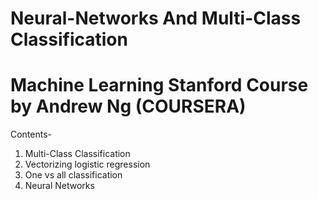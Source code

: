 # Neural-Networks And Multi-Class Classification
# Machine Learning Stanford Course by Andrew Ng (COURSERA)
Contents-
1. Multi-Class Classification 
2. Vectorizing logistic regression
3. One vs all classification
4. Neural Networks
